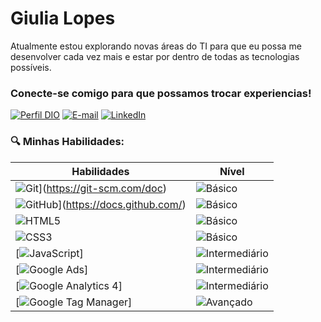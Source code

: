 # Giulia Lopes
Atualmente estou explorando novas áreas do TI para que eu possa me desenvolver cada vez mais e estar por dentro de todas as tecnologias possíveis.

### Conecte-se comigo para que possamos trocar experiencias! 

[![Perfil DIO](https://img.shields.io/badge/Perfil%20na%20DIO-purple?style=for-the-badge
)](https://www.dio.me/users/giulialoopes15)
[![E-mail](https://img.shields.io/badge/email-black?style=for-the-badge&logo=maildotru&logoColor=red&logoSize=20%25)](mailto:giulialoopes1@gmail.com)
[![LinkedIn](https://img.shields.io/badge/linkedin-black?style=for-the-badge&logo=linkedin&logoColor=blue)](www.linkedin.com/in/giulialopes1)


### 🔍 Minhas Habilidades: 

| Habilidades  | Nível   |
| -------     | -------- |
| ![Git](https://img.shields.io/badge/Git%20-%20black?style=for-the-badge&logo=git&logoColor=red&color=white)](https://git-scm.com/doc) | ![Básico](https://img.shields.io/badge/b%C3%A1sico%20-%20blue?style=for-the-badge&logoColor=red&color=blue)   |
| ![GitHub](https://img.shields.io/badge/GitHub%20-%20black?style=for-the-badge&logo=github&logoColor=red&color=white)](https://docs.github.com/)  | ![Básico](https://img.shields.io/badge/b%C3%A1sico%20-%20blue?style=for-the-badge&logoColor=red&color=blue)   |
| ![HTML5](https://img.shields.io/badge/html-white?style=for-the-badge&logo=html5&logoColor=orange) | ![Básico](https://img.shields.io/badge/b%C3%A1sico%20-%20blue?style=for-the-badge&logoColor=red&color=blue)  |
| ![CSS3](https://img.shields.io/badge/css3-white?style=for-the-badge&logo=css3&logoColor=blue) | ![Básico](https://img.shields.io/badge/b%C3%A1sico%20-%20blue?style=for-the-badge&logoColor=red&color=blue)    |
| [![JavaScript](https://img.shields.io/badge/javascript-white?style=for-the-badge&logo=javascript&logoColor=yellow)]  | ![Intermediário](https://img.shields.io/badge/Intermedi%C3%A1rio%20-%20ouro?style=for-the-badge)  |
| [![Google Ads](https://img.shields.io/badge/Google%20Ads%20-%20black?style=for-the-badge&logo=googleads&color=white)]  | ![Intermediário](https://img.shields.io/badge/Intermedi%C3%A1rio%20-%20ouro?style=for-the-badge)    |
| [![Google Analytics 4](https://img.shields.io/badge/Google%20Analytics%204%20-%20black?style=for-the-badge&logo=googleanalytics&color=white)]  | ![Intermediário](https://img.shields.io/badge/Intermedi%C3%A1rio%20-%20ouro?style=for-the-badge)     |
| [![Google Tag Manager](https://img.shields.io/badge/Google%20Tag%20Manager%20-%20black?style=for-the-badge&logo=googletagmanager&logoColor=blue&color=white)] | ![Avançado](https://img.shields.io/badge/%20Avan%C3%A7ado%20-%20gold?style=for-the-badge)  |
